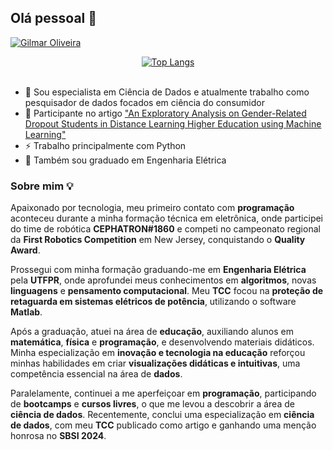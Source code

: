 ## Olá pessoal 👋

[![Gilmar Oliveira](https://img.shields.io/badge/Gilmar%20Oliveira-0077B5?style=for-the-badge&logo=linkedin&logoColor=white)](https://www.linkedin.com/in/gilmar-oliveira/)

<div style="display: flex; justify-content: center; width: 100%;">
  <a href="https://github.com/Gillmar92">
    <img loading="lazy" style="max-width: 100%; height: auto;" src="https://github-readme-stats.vercel.app/api/top-langs/?username=Gillmar92&layout=compact&langs_count=7&theme=graywhite" alt="Top Langs">
    <!-- <img loading="lazy" style="max-width: 100%; height: auto;" src="https://github-readme-stats.vercel.app/api?username=Gillmar92&show_icons=true&theme=graywhite&include_all_commits=true&count_private=true" alt="GitHub Stats"> -->
  </a>
</div>

<br>

- 🔭 Sou especialista em Ciência de Dados e atualmente trabalho como pesquisador de dados focados em ciência do consumidor
- 📃 Participante no artigo ["An Exploratory Analysis on Gender-Related Dropout Students in Distance Learning Higher Education using Machine Learning"](https://dl.acm.org/doi/10.1145/3658271.3658323)
- ⚡ Trabalho principalmente com Python
- 💬 Também sou graduado em Engenharia Elétrica
  
  
### Sobre mim 💡

Apaixonado por tecnologia, meu primeiro contato com **programação** aconteceu durante a minha formação técnica em eletrônica, onde participei do time de robótica **CEPHATRON#1860** e competi no campeonato regional da **First Robotics Competition** em New Jersey, conquistando o **Quality Award**.

Prossegui com minha formação graduando-me em **Engenharia Elétrica** pela **UTFPR**, onde aprofundei meus conhecimentos em **algoritmos**, novas **linguagens** e **pensamento computacional**. Meu **TCC** focou na **proteção de retaguarda em sistemas elétricos de potência**, utilizando o software **Matlab**.

Após a graduação, atuei na área de **educação**, auxiliando alunos em **matemática**, **física** e **programação**, e desenvolvendo materiais didáticos. Minha especialização em **inovação e tecnologia na educação** reforçou minhas habilidades em criar **visualizações didáticas e intuitivas**, uma competência essencial na área de **dados**.

Paralelamente, continuei a me aperfeiçoar em **programação**, participando de **bootcamps** e **cursos livres**, o que me levou a descobrir a área de **ciência de dados**. Recentemente, conclui uma especialização em **ciência de dados**, com meu **TCC** publicado como artigo e ganhando uma menção honrosa no **SBSI 2024**.


